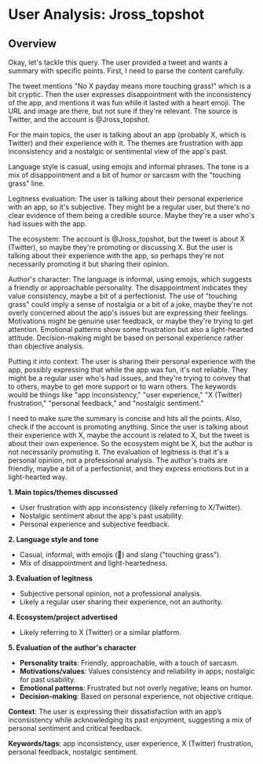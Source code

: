 # User Analysis: Jross_topshot

## Overview

<think>
Okay, let's tackle this query. The user provided a tweet and wants a summary with specific points. First, I need to parse the content carefully.

The tweet mentions "No X payday means more touching grass!" which is a bit cryptic. Then the user expresses disappointment with the inconsistency of the app, and mentions it was fun while it lasted with a heart emoji. The URL and image are there, but not sure if they're relevant. The source is Twitter, and the account is @Jross_topshot.

For the main topics, the user is talking about an app (probably X, which is Twitter) and their experience with it. The themes are frustration with app inconsistency and a nostalgic or sentimental view of the app's past. 

Language style is casual, using emojis and informal phrases. The tone is a mix of disappointment and a bit of humor or sarcasm with the "touching grass" line. 

Legitness evaluation: The user is talking about their personal experience with an app, so it's subjective. They might be a regular user, but there's no clear evidence of them being a credible source. Maybe they're a user who's had issues with the app. 

The ecosystem: The account is @Jross_topshot, but the tweet is about X (Twitter), so maybe they're promoting or discussing X. But the user is talking about their experience with the app, so perhaps they're not necessarily promoting it but sharing their opinion.

Author's character: The language is informal, using emojis, which suggests a friendly or approachable personality. The disappointment indicates they value consistency, maybe a bit of a perfectionist. The use of "touching grass" could imply a sense of nostalgia or a bit of a joke, maybe they're not overly concerned about the app's issues but are expressing their feelings. Motivations might be genuine user feedback, or maybe they're trying to get attention. Emotional patterns show some frustration but also a light-hearted attitude. Decision-making might be based on personal experience rather than objective analysis.

Putting it into context: The user is sharing their personal experience with the app, possibly expressing that while the app was fun, it's not reliable. They might be a regular user who's had issues, and they're trying to convey that to others, maybe to get more support or to warn others. The keywords would be things like "app inconsistency," "user experience," "X (Twitter) frustration," "personal feedback," and "nostalgic sentiment."

I need to make sure the summary is concise and hits all the points. Also, check if the account is promoting anything. Since the user is talking about their experience with X, maybe the account is related to X, but the tweet is about their own experience. So the ecosystem might be X, but the author is not necessarily promoting it. The evaluation of legitness is that it's a personal opinion, not a professional analysis. The author's traits are friendly, maybe a bit of a perfectionist, and they express emotions but in a light-hearted way.
</think>

**1. Main topics/themes discussed**  
- User frustration with app inconsistency (likely referring to X/Twitter).  
- Nostalgic sentiment about the app's past usability.  
- Personal experience and subjective feedback.  

**2. Language style and tone**  
- Casual, informal, with emojis (🫡) and slang ("touching grass").  
- Mix of disappointment and light-heartedness.  

**3. Evaluation of legitness**  
- Subjective personal opinion, not a professional analysis.  
- Likely a regular user sharing their experience, not an authority.  

**4. Ecosystem/project advertised**  
- Likely referring to X (Twitter) or a similar platform.  

**5. Evaluation of the author's character**  
- **Personality traits**: Friendly, approachable, with a touch of sarcasm.  
- **Motivations/values**: Values consistency and reliability in apps; nostalgic for past usability.  
- **Emotional patterns**: Frustrated but not overly negative; leans on humor.  
- **Decision-making**: Based on personal experience, not objective critique.  

**Context**: The user is expressing their dissatisfaction with an app’s inconsistency while acknowledging its past enjoyment, suggesting a mix of personal sentiment and critical feedback.  

**Keywords/tags**: app inconsistency, user experience, X (Twitter) frustration, personal feedback, nostalgic sentiment.